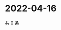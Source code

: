 # 2022-04-16

共 0 条

<!-- BEGIN WEIBO -->
<!-- 最后更新时间 Sat Apr 16 2022 15:00:58 GMT+0800 (China Standard Time) -->

<!-- END WEIBO -->
